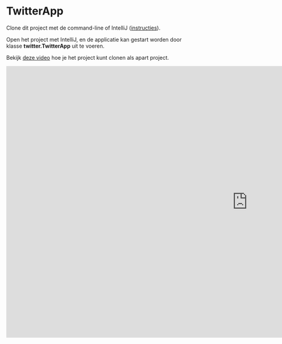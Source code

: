 TwitterApp
===================================

Clone dit project met de command-line of IntelliJ ([instructies](https://www.jetbrains.com/help/idea/manage-projects-hosted-on-github.html#clone-from-GitHub)).      

Open het project met IntelliJ, en de applicatie kan gestart worden door klasse **twitter.TwitterApp** uit te voeren.

Bekijk [deze video](https://www.youtube.com/watch?v=Kv39R__c0ww) hoe je het project kunt clonen als apart project.

<iframe width="1280" height="720" src="https://www.youtube.com/embed/Kv39R__c0ww" frameborder="0" allow="accelerometer; autoplay; clipboard-write; encrypted-media; gyroscope; picture-in-picture" allowfullscreen></iframe>